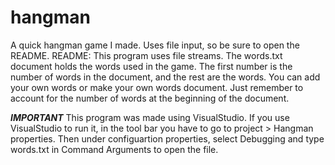 # hangman
A quick hangman game I made. Uses file input, so be sure to open the README.
README:
This program uses file streams. The words.txt document holds the words used in the game.
The first number is the number of words in the document, and the rest are the words.
You can add your own words or make your own words document. Just remember to account for 
the number of words at the beginning of the document.

***IMPORTANT***
This program was made using VisualStudio. If you use VisualStudio to run it, in the tool bar 
you have to go to project > Hangman properties. Then under configuartion properties, 
select Debugging and type words.txt in Command Arguments to open the file.
